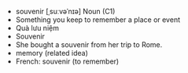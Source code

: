 - souvenir [ˌsuːvəˈnɪə] Noun (C1)  
- Something you keep to remember a place or event  
- Quà lưu niệm  
- Souvenir  
- She bought a souvenir from her trip to Rome.  
- memory (related idea)  
- French: souvenir (to remember)